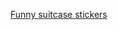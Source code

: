 ---
layout: post
wordpress_id: 986
wordpress_url: http://noesbueno.com/archives/986
date: '2011-01-28 14:00:18 -0600'
date_gmt: '2011-01-28 19:00:18 -0600'
body: |
  <p><a href="http://www.lostateminor.com/2011/01/27/funny-suitcase-stickers/">Funny suitcase stickers</a></p>
---
